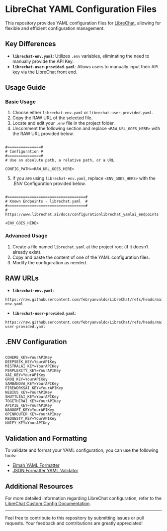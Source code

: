 # LibreChat YAML Configuration Files

This repository provides YAML configuration files for [LibreChat](https://www.librechat.ai/), allowing for flexible and efficient configuration management.

## Key Differences

- **`librechat-env.yaml`**: Utilizes `.env` variables, eliminating the need to manually provide the API Key.
- **`librechat-user-provided.yaml`**: Allows users to manually input their API key via the LibreChat front end.

## Usage Guide

### Basic Usage

1. Choose either `librechat-env.yaml` or `librechat-user-provided.yaml`.
2. Copy the RAW URL of the selected file.
3. Locate and edit your `.env` file in the project folder.
4. Uncomment the following section and replace `<RAW_URL_GOES_HERE>` with the RAW URL provided below.

```plaintext

#===============#
# Configuration #
#===============#
# Use an absolute path, a relative path, or a URL

CONFIG_PATH=<RAW_URL_GOES_HERE>

```
  
  5. If you are using `librechat-env.yaml`, replace `<ENV_GOES_HERE>` with the .ENV Configuration provided below.
     
```plaintext

#===================================#
# Known Endpoints - librechat.yaml  #
#===================================#
# https://www.librechat.ai/docs/configurationlibrechat_yamlai_endpoints

<ENV_GOES_HERE>

```

### Advanced Usage

1. Create a file named `librechat.yaml` at the project root (if it doesn’t already exist).
2. Copy and paste the content of one of the YAML configuration files.
3. Modify the configuration as needed.

## RAW URLs

- **`librechat-env.yaml`**:
```plaintext
https://raw.githubusercontent.com/febryanvaldo/LibreChat/refs/heads/main/librechat-env.yaml
```

- **`librechat-user-provided.yaml`**:
```plaintext
https://raw.githubusercontent.com/febryanvaldo/LibreChat/refs/heads/main/librechat-user-provided.yaml
```

## .ENV Configuration
```

COHERE_KEY=YourAPIKey
DEEPSEEK_KEY=YourAPIKey
MISTRALAI_KEY=YourAPIKey
PERPLEXITY_KEY=YourAPIKey
XAI_KEY=YourAPIKey
GROQ_KEY=YourAPIKey
SAMBANOVA_KEY=YourAPIKey
FIREWORKSAI_KEY=YourAPIKey
NEBIUS_KEY=YourAPIKey
SHUTTLEAI_KEY=YourAPIKey
TOGETHERAI_KEY=YourAPIKey
APIPIE_KEY=YourAPIKey
NANOGPT_KEY=YourAPIKey
OPENROUTER_KEY=YourAPIKey
REQUESTY_KEY=YourAPIKey
UNIFY_KEY=YourAPIKey

```

## Validation and Formatting

To validate and format your YAML configuration, you can use the following tools:

- [Elmah YAML Formatter](https://elmah.io/tools/yaml-formatter/)
- [JSON Formatter YAML Validator](https://jsonformatter.org/yaml-validator)

## Additional Resources

For more detailed information regarding LibreChat configuration, refer to the [LibreChat Custom Config Documentation](https://www.librechat.ai/docs/configuration).

---

Feel free to contribute to this repository by submitting issues or pull requests. Your feedback and contributions are greatly appreciated!
